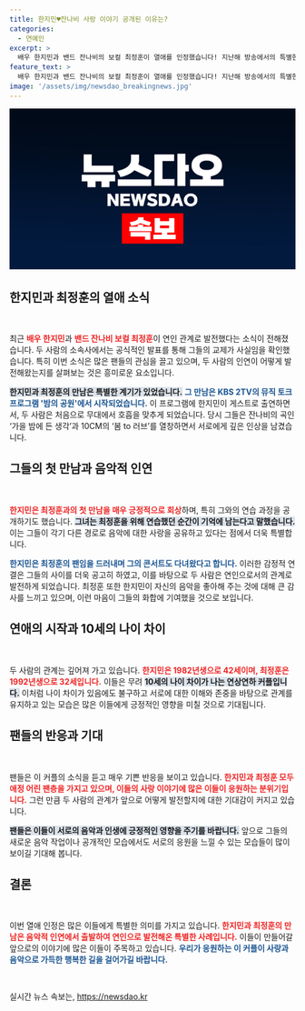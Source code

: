 ```yaml
---
title: 한지민♥잔나비 사랑 이야기 공개된 이유는?
categories:
  - 연예인
excerpt: >
  배우 한지민과 밴드 잔나비의 보컬 최정훈이 열애를 인정했습니다! 지난해 방송에서의 특별한 인연이 이어져 연인으로 발전한 이 커플의 10세 차 연상연하 로맨스에 많은 관심이 쏠립니다.
feature_text: >
  배우 한지민과 밴드 잔나비의 보컬 최정훈이 열애를 인정했습니다! 지난해 방송에서의 특별한 인연이 이어져 연인으로 발전한 이 커플의 10세 차 연상연하 로맨스에 많은 관심이 쏠립니다.
image: '/assets/img/newsdao_breakingnews.jpg'
---
```


<p><img src="/assets/img/newsdao_breakingnews.jpg" alt="bookingtag 속보" /></p>

<h2 data-ke-size="size26">한지민과 최정훈의 열애 소식</h2>

<p data-ke-size="size16">&nbsp;</p>

<p>최근 <b><span style="color: #ee2323;">배우 한지민</span></b>과 <b><span style="color: #ee2323;">밴드 잔나비 보컬 최정훈</span></b>이 연인 관계로 발전했다는 소식이 전해졌습니다. 두 사람의 소속사에서는 공식적인 발표를 통해 그들의 교제가 사실임을 확인했습니다. 특히 이번 소식은 많은 팬들의 관심을 끌고 있으며, 두 사람의 인연이 어떻게 발전해왔는지를 살펴보는 것은 흥미로운 요소입니다.</p>

<p><b><span style="background-color: #21538527;">한지민과 최정훈의 만남은 특별한 계기가 있었습니다.</span></b> <b><span style="color: #1a5490;">그 만남은 KBS 2TV의 뮤직 토크 프로그램 '밤의 공원'에서 시작되었습니다.</span></b> 이 프로그램에 한지민이 게스트로 출연하면서, 두 사람은 처음으로 무대에서 호흡을 맞추게 되었습니다. 당시 그들은 잔나비의 곡인 ‘가을 밤에 든 생각’과 10CM의 ‘봄 to 러브’를 열창하면서 서로에게 깊은 인상을 남겼습니다.</p>

<h2 data-ke-size="size26">그들의 첫 만남과 음악적 인연</h2>

<p data-ke-size="size16">&nbsp;</p>

<p><b><span style="color: #ee2323;">한지민은 최정훈과의 첫 만남을 매우 긍정적으로 회상</span></b>하며, 특히 그와의 연습 과정을 공개하기도 했습니다. <b><span style="background-color: #21538527;">그녀는 최정훈을 위해 연습했던 순간이 기억에 남는다고 말했습니다.</span></b> 이는 그들이 각기 다른 경로로 음악에 대한 사랑을 공유하고 있다는 점에서 더욱 특별합니다. </p>

<p><b><span style="color: #1a5490;">한지민은 최정훈의 팬임을 드러내며 그의 콘서트도 다녀왔다고 합니다.</span></b> 이러한 감정적 연결은 그들의 사이를 더욱 공고히 하였고, 이를 바탕으로 두 사람은 연인으로서의 관계로 발전하게 되었습니다. 최정훈 또한 한지민이 자신의 음악을 좋아해 주는 것에 대해 큰 감사를 느끼고 있으며, 이런 마음이 그들의 화합에 기여했을 것으로 보입니다.</p>

<h2 data-ke-size="size26">연애의 시작과 10세의 나이 차이</h2>

<p data-ke-size="size16">&nbsp;</p>

<p>두 사람의 관계는 깊어져 가고 있습니다. <b><span style="color: #ee2323;">한지민은 1982년생으로 42세이며, 최정훈은 1992년생으로 32세입니다.</span></b> 이들은 무려 <b><span style="background-color: #21538527;">10세의 나이 차이가 나는 연상연하 커플입니다.</span></b> 이처럼 나이 차이가 있음에도 불구하고 서로에 대한 이해와 존중을 바탕으로 관계를 유지하고 있는 모습은 많은 이들에게 긍정적인 영향을 미칠 것으로 기대됩니다.</p>

<h2 data-ke-size="size26">팬들의 반응과 기대</h2>

<p data-ke-size="size16">&nbsp;</p>

<p>팬들은 이 커플의 소식을 듣고 매우 기쁜 반응을 보이고 있습니다. <b><span style="color: #ee2323;">한지민과 최정훈 모두 애정 어린 팬층을 가지고 있으며, 이들의 사랑 이야기에 많은 이들이 응원하는 분위기입니다.</span></b> 그런 만큼 두 사람의 관계가 앞으로 어떻게 발전할지에 대한 기대감이 커지고 있습니다. </p>

<p><b><span style="background-color: #21538527;">팬들은 이들이 서로의 음악과 인생에 긍정적인 영향을 주기를 바랍니다.</span></b> 앞으로 그들의 새로운 음악 작업이나 공개적인 모습에서도 서로의 응원을 느낄 수 있는 모습들이 많이 보이길 기대해 봅니다.</p>

<h2 data-ke-size="size26">결론</h2>

<p data-ke-size="size16">&nbsp;</p>

<p>이번 열애 인정은 많은 이들에게 특별한 의미를 가지고 있습니다. <b><span style="color: #ee2323;">한지민과 최정훈의 만남은 음악적 인연에서 출발하여 연인으로 발전해온 특별한 사례입니다.</span></b> 이들이 만들어갈 앞으로의 이야기에 많은 이들이 주목하고 있습니다. <b><span style="color: #1a5490;">우리가 응원하는 이 커플이 사랑과 음악으로 가득한 행복한 길을 걸어가길 바랍니다.</span></b></p>

<p data-ke-size="size16">&nbsp;</p>
실시간 뉴스 속보는, <a href="https://newsdao.kr" rel="dofollow">https://newsdao.kr</a>


